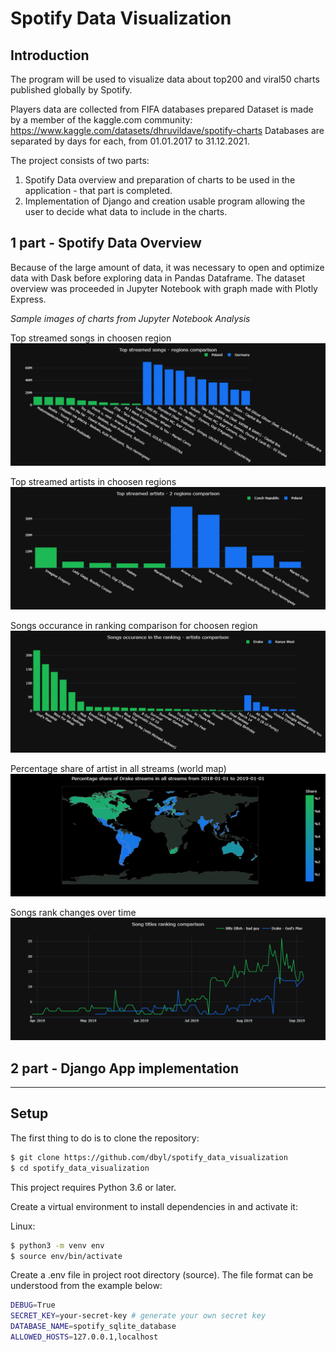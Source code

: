 # Spotify Data Visualization

## Introduction

The program will be used to visualize data about top200 and viral50 charts published globally by Spotify.

Players data are collected from FIFA databases prepared 
Dataset is made by a member of the kaggle.com community: https://www.kaggle.com/datasets/dhruvildave/spotify-charts
Databases are separated by days for each, from 01.01.2017 to 31.12.2021. 

The project consists of two parts: 
1) Spotify Data overview and preparation of charts to be used in the application - that part is completed. 
2) Implementation of Django and creation usable program allowing the user to decide what data to include in the charts.

## 1 part - Spotify Data Overview 


Because of the large amount of data, it was necessary to open and optimize data with Dask before exploring data in Pandas Dataframe. The dataset overview was proceeded in Jupyter Notebook with graph made with Plotly Express.

*Sample images of charts from Jupyter Notebook Analysis*

Top streamed songs in choosen region
![](images/top_streamed_regions_c.png)

Top streamed artists in choosen regions
![](images/top_streamed_art_reg_com.png)

Songs occurance in ranking comparison for choosen region
![](images/songs_occur_in_rank_com.png)

Percentage share of artist in all streams (world map)
![](images/per_share_artist_map.png)

Songs rank changes over time
![](images/song_rank_changes_com.png)


## 2 part - Django App implementation 

---

## Setup

The first thing to do is to clone the repository:

```sh
$ git clone https://github.com/dbyl/spotify_data_visualization
$ cd spotify_data_visualization
```

This project requires Python 3.6 or later.

Create a virtual environment to install dependencies in and activate it:

Linux:
```sh
$ python3 -m venv env
$ source env/bin/activate
```

Create a .env file in project root directory (source). The file format can be understood from the example below:
```sh
DEBUG=True
SECRET_KEY=your-secret-key # generate your own secret key
DATABASE_NAME=spotify_sqlite_database
ALLOWED_HOSTS=127.0.0.1,localhost
```

